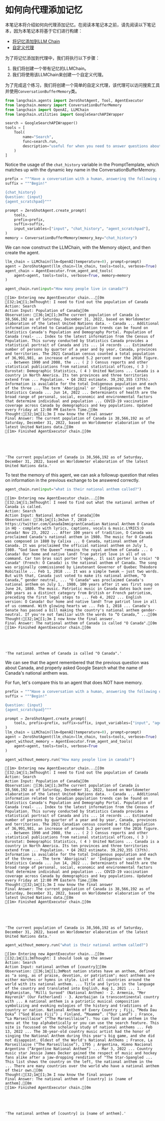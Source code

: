 # 如何向代理添加记忆

本笔记本将介绍如何向代理添加记忆。在阅读本笔记本之前，请先阅读以下笔记本，因为本笔记本将基于它们进行构建：

- [将记忆添加到LLM Chain](adding_memory.html)
- [自定义代理](../../agents/agents/custom_agent.html)

为了将记忆添加到代理中，我们将执行以下步骤：

1. 我们将创建一个带有记忆的LLMChain。
2. 我们将使用该LLMChain来创建一个自定义代理。

为了完成这个练习，我们将创建一个简单的自定义代理，该代理可以访问搜索工具并使用`ConversationBufferMemory`类。

```python
from langchain.agents import ZeroShotAgent, Tool, AgentExecutor
from langchain.memory import ConversationBufferMemory
from langchain import OpenAI, LLMChain
from langchain.utilities import GoogleSearchAPIWrapper
```


```python
search = GoogleSearchAPIWrapper()
tools = [
    Tool(
        name="Search",
        func=search.run,
        description="useful for when you need to answer questions about current events",
    )
]
```

Notice the usage of the `chat_history` variable in the PromptTemplate, which matches up with the dynamic key name in the ConversationBufferMemory.


```python
prefix = """Have a conversation with a human, answering the following questions as best you can. You have access to the following tools:"""
suffix = """Begin!"

{chat_history}
Question: {input}
{agent_scratchpad}"""

prompt = ZeroShotAgent.create_prompt(
    tools,
    prefix=prefix,
    suffix=suffix,
    input_variables=["input", "chat_history", "agent_scratchpad"],
)
memory = ConversationBufferMemory(memory_key="chat_history")
```

We can now construct the LLMChain, with the Memory object, and then create the agent.


```python
llm_chain = LLMChain(llm=OpenAI(temperature=0), prompt=prompt)
agent = ZeroShotAgent(llm_chain=llm_chain, tools=tools, verbose=True)
agent_chain = AgentExecutor.from_agent_and_tools(
    agent=agent, tools=tools, verbose=True, memory=memory
)
```


```python
agent_chain.run(input="How many people live in canada?")
```

    
    
    [1m> Entering new AgentExecutor chain...[0m
    [32;1m[1;3mThought: I need to find out the population of Canada
    Action: Search
    Action Input: Population of Canada[0m
    Observation: [36;1m[1;3mThe current population of Canada is 38,566,192 as of Saturday, December 31, 2022, based on Worldometer elaboration of the latest United Nations data. · Canada ... Additional information related to Canadian population trends can be found on Statistics Canada's Population and Demography Portal. Population of Canada (real- ... Index to the latest information from the Census of Population. This survey conducted by Statistics Canada provides a statistical portrait of Canada and its ... 14 records ... Estimated number of persons by quarter of a year and by year, Canada, provinces and territories. The 2021 Canadian census counted a total population of 36,991,981, an increase of around 5.2 percent over the 2016 figure. ... Between 1990 and 2008, the ... ( 2 ) Census reports and other statistical publications from national statistical offices, ( 3 ) Eurostat: Demographic Statistics, ( 4 ) United Nations ... Canada is a country in North America. Its ten provinces and three territories extend from ... Population. • Q4 2022 estimate. 39,292,355 (37th). Information is available for the total Indigenous population and each of the three ... The term 'Aboriginal' or 'Indigenous' used on the Statistics Canada ... Jun 14, 2022 ... Determinants of health are the broad range of personal, social, economic and environmental factors that determine individual and population ... COVID-19 vaccination coverage across Canada by demographics and key populations. Updated every Friday at 12:00 PM Eastern Time.[0m
    Thought:[32;1m[1;3m I now know the final answer
    Final Answer: The current population of Canada is 38,566,192 as of Saturday, December 31, 2022, based on Worldometer elaboration of the latest United Nations data.[0m
    [1m> Finished AgentExecutor chain.[0m
    




    'The current population of Canada is 38,566,192 as of Saturday, December 31, 2022, based on Worldometer elaboration of the latest United Nations data.'



To test the memory of this agent, we can ask a followup question that relies on information in the previous exchange to be answered correctly.


```python
agent_chain.run(input="what is their national anthem called?")
```

    
    
    [1m> Entering new AgentExecutor chain...[0m
    [32;1m[1;3mThought: I need to find out what the national anthem of Canada is called.
    Action: Search
    Action Input: National Anthem of Canada[0m
    Observation: [36;1m[1;3mJun 7, 2010 ... https://twitter.com/CanadaImmigrantCanadian National Anthem O Canada in HQ - complete with lyrics, captions, vocals & music.LYRICS:O Canada! Nov 23, 2022 ... After 100 years of tradition, O Canada was proclaimed Canada's national anthem in 1980. The music for O Canada was composed in 1880 by Calixa ... O Canada, national anthem of Canada. It was proclaimed the official national anthem on July 1, 1980. “God Save the Queen” remains the royal anthem of Canada ... O Canada! Our home and native land! True patriot love in all of us command. Car ton bras sait porter l'épée,. Il sait porter la croix! "O Canada" (French: Ô Canada) is the national anthem of Canada. The song was originally commissioned by Lieutenant Governor of Quebec Théodore Robitaille ... Feb 1, 2018 ... It was a simple tweak — just two words. But with that, Canada just voted to make its national anthem, “O Canada,” gender neutral, ... "O Canada" was proclaimed Canada's national anthem on July 1,. 1980, 100 years after it was first sung on June 24, 1880. The music. Patriotic music in Canada dates back over 200 years as a distinct category from British or French patriotism, preceding the first legal steps to ... Feb 4, 2022 ... English version: O Canada! Our home and native land! True patriot love in all of us command. With glowing hearts we ... Feb 1, 2018 ... Canada's Senate has passed a bill making the country's national anthem gender-neutral. If you're not familiar with the words to “O Canada,” ...[0m
    Thought:[32;1m[1;3m I now know the final answer.
    Final Answer: The national anthem of Canada is called "O Canada".[0m
    [1m> Finished AgentExecutor chain.[0m
    




    'The national anthem of Canada is called "O Canada".'



We can see that the agent remembered that the previous question was about Canada, and properly asked Google Search what the name of Canada's national anthem was.

For fun, let's compare this to an agent that does NOT have memory.


```python
prefix = """Have a conversation with a human, answering the following questions as best you can. You have access to the following tools:"""
suffix = """Begin!"

Question: {input}
{agent_scratchpad}"""

prompt = ZeroShotAgent.create_prompt(
    tools, prefix=prefix, suffix=suffix, input_variables=["input", "agent_scratchpad"]
)
llm_chain = LLMChain(llm=OpenAI(temperature=0), prompt=prompt)
agent = ZeroShotAgent(llm_chain=llm_chain, tools=tools, verbose=True)
agent_without_memory = AgentExecutor.from_agent_and_tools(
    agent=agent, tools=tools, verbose=True
)
```


```python
agent_without_memory.run("How many people live in canada?")
```

    
    
    [1m> Entering new AgentExecutor chain...[0m
    [32;1m[1;3mThought: I need to find out the population of Canada
    Action: Search
    Action Input: Population of Canada[0m
    Observation: [36;1m[1;3mThe current population of Canada is 38,566,192 as of Saturday, December 31, 2022, based on Worldometer elaboration of the latest United Nations data. · Canada ... Additional information related to Canadian population trends can be found on Statistics Canada's Population and Demography Portal. Population of Canada (real- ... Index to the latest information from the Census of Population. This survey conducted by Statistics Canada provides a statistical portrait of Canada and its ... 14 records ... Estimated number of persons by quarter of a year and by year, Canada, provinces and territories. The 2021 Canadian census counted a total population of 36,991,981, an increase of around 5.2 percent over the 2016 figure. ... Between 1990 and 2008, the ... ( 2 ) Census reports and other statistical publications from national statistical offices, ( 3 ) Eurostat: Demographic Statistics, ( 4 ) United Nations ... Canada is a country in North America. Its ten provinces and three territories extend from ... Population. • Q4 2022 estimate. 39,292,355 (37th). Information is available for the total Indigenous population and each of the three ... The term 'Aboriginal' or 'Indigenous' used on the Statistics Canada ... Jun 14, 2022 ... Determinants of health are the broad range of personal, social, economic and environmental factors that determine individual and population ... COVID-19 vaccination coverage across Canada by demographics and key populations. Updated every Friday at 12:00 PM Eastern Time.[0m
    Thought:[32;1m[1;3m I now know the final answer
    Final Answer: The current population of Canada is 38,566,192 as of Saturday, December 31, 2022, based on Worldometer elaboration of the latest United Nations data.[0m
    [1m> Finished AgentExecutor chain.[0m
    




    'The current population of Canada is 38,566,192 as of Saturday, December 31, 2022, based on Worldometer elaboration of the latest United Nations data.'




```python
agent_without_memory.run("what is their national anthem called?")
```

    
    
    [1m> Entering new AgentExecutor chain...[0m
    [32;1m[1;3mThought: I should look up the answer
    Action: Search
    Action Input: national anthem of [country][0m
    Observation: [36;1m[1;3mMost nation states have an anthem, defined as "a song, as of praise, devotion, or patriotism"; most anthems are either marches or hymns in style. List of all countries around the world with its national anthem. ... Title and lyrics in the language of the country and translated into English, Aug 1, 2021 ... 1. Afghanistan, "Milli Surood" (National Anthem) · 2. Armenia, "Mer Hayrenik" (Our Fatherland) · 3. Azerbaijan (a transcontinental country with ... A national anthem is a patriotic musical composition symbolizing and evoking eulogies of the history and traditions of a country or nation. National Anthem of Every Country ; Fiji, “Meda Dau Doka” (“God Bless Fiji”) ; Finland, “Maamme”. (“Our Land”) ; France, “La Marseillaise” (“The Marseillaise”). You can find an anthem in the menu at the top alphabetically or you can use the search feature. This site is focussed on the scholarly study of national anthems ... Feb 13, 2022 ... The 38-year-old country music artist had the honor of singing the National Anthem during this year's big game, and she did not disappoint. Oldest of the World's National Anthems ; France, La Marseillaise (“The Marseillaise”), 1795 ; Argentina, Himno Nacional Argentino (“Argentine National Anthem”) ... Mar 3, 2022 ... Country music star Jessie James Decker gained the respect of music and hockey fans alike after a jaw-dropping rendition of "The Star-Spangled ... This list shows the country on the left, the national anthem in the ... There are many countries over the world who have a national anthem of their own.[0m
    Thought:[32;1m[1;3m I now know the final answer
    Final Answer: The national anthem of [country] is [name of anthem].[0m
    [1m> Finished AgentExecutor chain.[0m
    




    'The national anthem of [country] is [name of anthem].'




```python

```
